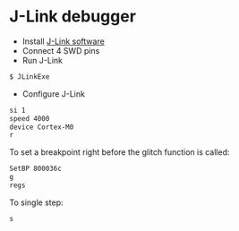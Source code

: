 # J-Link debugger

* Install [J-Link software](https://www.segger.com/products/debug-probes/j-link/tools/j-link-gdb-server/about-j-link-gdb-server/)
* Connect 4 SWD pins
* Run J-Link
```bash
$ JLinkExe
```
* Configure J-Link
```bash
si 1
speed 4000
device Cortex-M0
r
```
To set a breakpoint right before the glitch function is called:
```bash
SetBP 800036c
g
regs
```
To single step:
```bash
s
```
